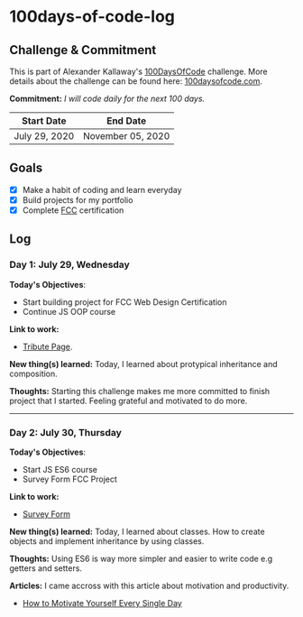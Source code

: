 # 100days-of-code-log

## Challenge & Commitment

This is part of Alexander Kallaway's [100DaysOfCode](https://github.com/Kallaway/100-days-of-code "the official repo") challenge. More details about the challenge can be found here: [100daysofcode.com](http://100daysofcode.com/ "100daysofcode.com").

**Commitment:** _I will code daily for the next 100 days._

| Start Date    | End Date          |
| ------------- | ----------------- |
| July 29, 2020 | November 05, 2020 |

## Goals

- [x] Make a habit of coding and learn everyday
- [x] Build projects for my portfolio
- [x] Complete [FCC](https://www.freecodecamp.com/monadsg "FCC Profile") certification

## Log

### Day 1: July 29, Wednesday

**Today's Objectives**:

- Start building project for FCC Web Design Certification
- Continue JS OOP course

**Link to work:**

- [Tribute Page](https://codepen.io/mnlz/pen/XWXLJgZ "Tribute Page").

**New thing(s) learned:** Today, I learned about protypical inheritance and composition.

**Thoughts:** Starting this challenge makes me more committed to finish project that I started. Feeling grateful and motivated to do more.

---

### Day 2: July 30, Thursday

**Today's Objectives**:

- Start JS ES6 course
- Survey Form FCC Project

**Link to work:**

- [Survey Form](https://codepen.io/mnlz/pen/bGEPMoE "Survey Form")

**New thing(s) learned:** Today, I learned about classes. How to create objects and implement inheritance by using classes.

**Thoughts:** Using ES6 is way more simpler and easier to write code e.g getters and setters.

**Articles:** I came accross with this article about motivation and productivity.

- [How to Motivate Yourself Every Single Day](https://medium.com/mind-cafe/how-to-motivate-yourself-every-single-day-66c11209e23f)
